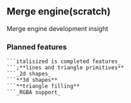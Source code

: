 ## Merge engine(scratch)

Merge engine development insight

### Planned features
```**Bolded text is harder to implement**
```italisized is completed features_
```;**lines and triangle primitives**
```_2d shapes_
```**3d shapes**
```**triangle filling**
```_RGBA support_

